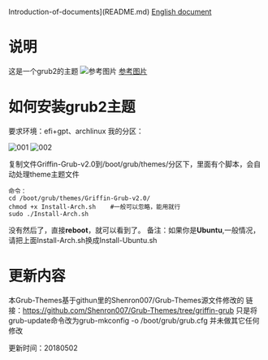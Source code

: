 Introduction-of-documents](README.md) [English document](README-en.md)

# 说明
这是一个grub2的主题
![参考图片](https://xuehrs.github.io/2018/05/01/grub2%E7%BE%8E%E5%8C%96/003.png)
[参考图片](https://xuehrs.github.io/2018/05/01/grub2%E7%BE%8E%E5%8C%96/003.png)
# 如何安装grub2主题
要求环境：efi+gpt、archlinux
我的分区：

![001](https://xuehrs.github.io/2018/05/01/grub2%E7%BE%8E%E5%8C%96/001.png)
![002](https://xuehrs.github.io/2018/05/01/grub2%E7%BE%8E%E5%8C%96/002.png)

复制文件Griffin-Grub-v2.0到/boot/grub/themes/分区下，里面有个脚本，会自动处理theme主题文件
```
命令：
cd /boot/grub/themes/Griffin-Grub-v2.0/
chmod +x Install-Arch.sh	#一般可以忽略，能用就行
sudo ./Install-Arch.sh
```
没有然后了，直接**reboot**，就可以看到了。
备注：如果你是**Ubuntu**,一般情况，请把上面Install-Arch.sh换成Install-Ubuntu.sh

# 更新内容
本Grub-Themes基于githun里的Shenron007/Grub-Themes源文件修改的
链接：https://github.com/Shenron007/Grub-Themes/tree/griffin-grub
只是将grub-update命令改为grub-mkconfig -o /boot/grub/grub.cfg
并未做其它任何修改


更新时间：20180502

